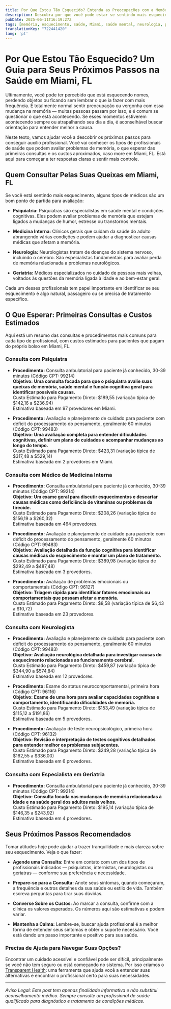 ```yaml
---
title: Por Que Estou Tão Esquecido? Entenda as Preocupações com a Memória e Suas Opções de Cuidados em Miami, FL  
description: Descubra por que você pode estar se sentindo mais esquecido recentemente e saiba quais tipos de profissionais de saúde podem ajudar em Miami, FL.  
pubDate: 2025-06-11T16:19:27Z
tags: [memória, esquecimento, saúde, Miami, saúde mental, neurologia, psiquiatria, medicina interna]
translationKey: "722441420"
lang: 'pt'
---
```


# Por Que Estou Tão Esquecido? Um Guia para Seus Próximos Passos na Saúde em Miami, FL

Ultimamente, você pode ter percebido que está esquecendo nomes, perdendo objetos ou ficando sem lembrar o que ia fazer com mais frequência. É totalmente normal sentir preocupação ou vergonha com essa mudança na memória — muitas pessoas passam por isso, e é comum se questionar o que está acontecendo. Se esses momentos estiverem acontecendo sempre ou atrapalhando seu dia a dia, é aconselhável buscar orientação para entender melhor a causa.

Neste texto, vamos ajudar você a descobrir os próximos passos para conseguir auxílio profissional. Você vai conhecer os tipos de profissionais de saúde que podem avaliar problemas de memória, o que esperar das primeiras consultas e os custos aproximados, caso more em Miami, FL. Está aqui para começar a ter respostas claras e sentir mais controle.

## Quem Consultar Pelas Suas Queixas em Miami, FL

Se você está sentindo mais esquecimento, alguns tipos de médicos são um bom ponto de partida para avaliação:

- **Psiquiatria:** Psiquiatras são especialistas em saúde mental e condições cognitivas. Eles podem avaliar problemas de memória que estejam ligados a mudanças de humor, estresse ou transtornos mentais.

- **Medicina Interna:** Clínicos gerais que cuidam da saúde do adulto abrangendo várias condições e podem ajudar a diagnosticar causas médicas que afetam a memória.

- **Neurologia:** Neurologistas tratam de doenças do sistema nervoso, incluindo o cérebro. São especialistas fundamentais para avaliar perda de memória relacionada a problemas neurológicos.

- **Geriatria:** Médicos especializados no cuidado de pessoas mais velhas, voltados às questões da memória ligada à idade e ao bem-estar geral.

Cada um desses profissionais tem papel importante em identificar se seu esquecimento é algo natural, passageiro ou se precisa de tratamento específico.

## O Que Esperar: Primeiras Consultas e Custos Estimados

Aqui está um resumo das consultas e procedimentos mais comuns para cada tipo de profissional, com custos estimados para pacientes que pagam do próprio bolso em Miami, FL.

### Consulta com Psiquiatra

- **Procedimento:** Consulta ambulatorial para paciente já conhecido, 30-39 minutos (Código CPT: 99214)  
  **Objetivo:** **Uma consulta focada para que o psiquiatra avalie suas queixas de memória, saúde mental e função cognitiva geral para identificar possíveis causas.**  
  Custo Estimado para Pagamento Direto: $189,55 (variação típica de $142,16 a $236,94)  
  Estimativa baseada em 97 provedores em Miami.

- **Procedimento:** Avaliação e planejamento de cuidado para paciente com déficit do processamento do pensamento, geralmente 60 minutos (Código CPT: 99483)  
  **Objetivo:** **Uma avaliação completa para entender dificuldades cognitivas, definir um plano de cuidados e acompanhar mudanças ao longo do tempo.**  
  Custo Estimado para Pagamento Direto: $423,31 (variação típica de $317,48 a $529,14)  
  Estimativa baseada em 2 provedores em Miami.

### Consulta com Médico de Medicina Interna

- **Procedimento:** Consulta ambulatorial para paciente já conhecido, 30-39 minutos (Código CPT: 99214)  
  **Objetivo:** **Um exame geral para discutir esquecimentos e descartar causas médicas como deficiência de vitaminas ou problemas da tireoide.**  
  Custo Estimado para Pagamento Direto: $208,26 (variação típica de $156,19 a $260,32)  
  Estimativa baseada em 464 provedores.

- **Procedimento:** Avaliação e planejamento de cuidado para paciente com déficit do processamento do pensamento, geralmente 60 minutos (Código CPT: 99483)  
  **Objetivo:** **Avaliação detalhada da função cognitiva para identificar causas médicas do esquecimento e montar um plano de tratamento.**  
  Custo Estimado para Pagamento Direto: $389,98 (variação típica de $292,49 a $487,48)  
  Estimativa baseada em 3 provedores.

- **Procedimento:** Avaliação de problemas emocionais ou comportamentais (Código CPT: 96127)  
  **Objetivo:** **Triagem rápida para identificar fatores emocionais ou comportamentais que possam afetar a memória.**  
  Custo Estimado para Pagamento Direto: $8,58 (variação típica de $6,43 a $10,72)  
  Estimativa baseada em 23 provedores.

### Consulta com Neurologista

- **Procedimento:** Avaliação e planejamento de cuidado para paciente com déficit do processamento do pensamento, geralmente 60 minutos (Código CPT: 99483)  
  **Objetivo:** **Avaliação neurológica detalhada para investigar causas do esquecimento relacionadas ao funcionamento cerebral.**  
  Custo Estimado para Pagamento Direto: $459,87 (variação típica de $344,90 a $574,84)  
  Estimativa baseada em 12 provedores.

- **Procedimento:** Exame do status neurocomportamental, primeira hora (Código CPT: 96116)  
  **Objetivo:** **Exame de uma hora para avaliar capacidades cognitivas e comportamento, identificando dificuldades de memória.**  
  Custo Estimado para Pagamento Direto: $153,49 (variação típica de $115,12 a $191,86)  
  Estimativa baseada em 5 provedores.

- **Procedimento:** Avaliação de teste neuropsicológico, primeira hora (Código CPT: 96132)  
  **Objetivo:** **Revisão e interpretação de testes cognitivos detalhados para entender melhor os problemas subjacentes.**  
  Custo Estimado para Pagamento Direto: $249,28 (variação típica de $162,55 a $336,00)  
  Estimativa baseada em 6 provedores.

### Consulta com Especialista em Geriatria

- **Procedimento:** Consulta ambulatorial para paciente já conhecido, 30-39 minutos (Código CPT: 99214)  
  **Objetivo:** **Consulta focada nas mudanças de memória relacionadas à idade e na saúde geral dos adultos mais velhos.**  
  Custo Estimado para Pagamento Direto: $195,14 (variação típica de $146,35 a $243,92)  
  Estimativa baseada em 4 provedores.

## Seus Próximos Passos Recomendados

Tomar atitudes hoje pode ajudar a trazer tranquilidade e mais clareza sobre seu esquecimento. Veja o que fazer:

- **Agende uma Consulta:** Entre em contato com um dos tipos de profissionais indicados — psiquiatras, internistas, neurologistas ou geriatras — conforme sua preferência e necessidade.

- **Prepare-se para a Consulta:** Anote seus sintomas, quando começaram, a frequência e outros detalhes da sua saúde ou estilo de vida. Também escreva perguntas para tirar suas dúvidas.

- **Converse Sobre os Custos:** Ao marcar a consulta, confirme com a clínica os valores esperados. Os números aqui são estimativas e podem variar.

- **Mantenha a Calma:** Lembre-se, buscar ajuda profissional é a melhor forma de entender seus sintomas e obter o suporte necessário. Você está dando um passo importante e positivo para sua saúde.

### Precisa de Ajuda para Navegar Suas Opções?

Encontrar um cuidado acessível e confiável pode ser difícil, principalmente se você não tem seguro ou está começando no sistema. Por isso criamos o [Transparent Health](https://transparenthealth.ai): uma ferramenta que ajuda você a entender suas alternativas e encontrar o profissional certo para suas necessidades.

---

*Aviso Legal: Este post tem apenas finalidade informativa e não substitui aconselhamento médico. Sempre consulte um profissional de saúde qualificado para diagnóstico e tratamento de condições médicas.*